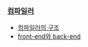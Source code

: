 ### [컴파일러](/search/label/compiler)
* [컴파일러의 구조](/2014/11/compiler-structure.html)
* [front-end와 back-end](/2014/11/compiler-structure-front-end-back-end.html)
